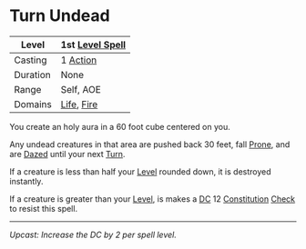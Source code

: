 # Turn Undead

| Level    | 1st [Level Spell](../../../Spell%20Level.md)                                       |
| -------- | ---------------------------------------------------------------------------------- |
| Casting  | 1 [Action](../../../../Game%20Procedures/Action.md)                                |
| Duration | None                                                                               |
| Range    | Self, AOE                                                                          |
| Domains  | [Life](../../../Spell%20Domains/Life.md), [Fire](../../../Spell%20Domains/Fire.md) |

You create an holy aura in a 60 foot cube centered on you. 

Any undead creatures in that area are pushed back 30 feet, fall [Prone](../../../../Conditions/Prone.md), and are [Dazed](../../../../Conditions/Dazed.md) until your next [Turn](../../../../Game%20Procedures/Turn.md).

If a creature is less than half your [Level](../../../../Player%20Characters/Derived%20Statistics/Level.md) rounded down, it is destroyed instantly.

If a creature is greater than your [Level](../../../../Player%20Characters/Derived%20Statistics/Level.md), is makes a [DC](../../../../Game%20Procedures/DC.md) 12 [Constitution](../../../../Player%20Characters/Chosen%20Statistics/Constitution.md) [Check](../../../../Game%20Procedures/Check.md) to resist this spell.

---
*Upcast: Increase the DC by 2 per spell level.*